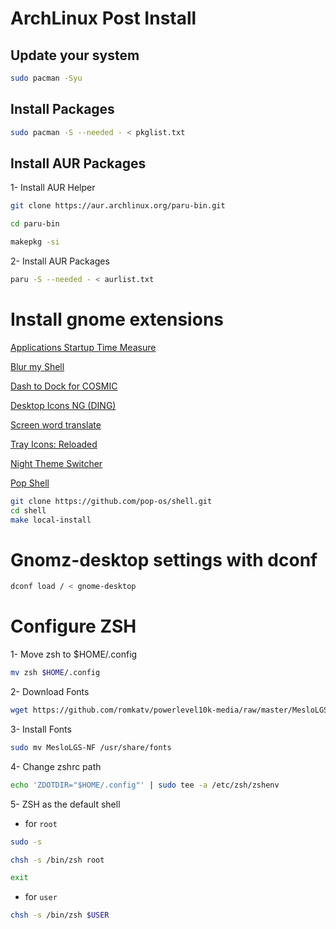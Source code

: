 # ArchLinux Post Install

## Update your system

```bash
sudo pacman -Syu
```

## Install Packages

```bash
sudo pacman -S --needed - < pkglist.txt
```
## Install AUR Packages

1- Install AUR Helper <Paru>
```bash
git clone https://aur.archlinux.org/paru-bin.git

cd paru-bin

makepkg -si
```
2- Install AUR Packages

```bash
paru -S --needed - < aurlist.txt
```
# Install gnome extensions
                                
[Applications Startup Time Measure](https://extensions.gnome.org/extension/5087/startup-measure/)
                                
[Blur my Shell](https://extensions.gnome.org/extension/3193/blur-my-shell/)
                                
[Dash to Dock for COSMIC](https://extensions.gnome.org/extension/5004/dash-to-dock-for-cosmic/)
                                
[Desktop Icons NG (DING)]()
                                
[Screen word translate](https://extensions.gnome.org/extension/1849/screen-word-translate/)
                                
[Tray Icons: Reloaded](https://extensions.gnome.org/extension/2890/tray-icons-reloaded/)
                                
[Night Theme Switcher](https://extensions.gnome.org/extension/2236/night-theme-switcher/)

[Pop Shell](https://support.system76.com/articles/pop-shell/)                    
```bash
git clone https://github.com/pop-os/shell.git
cd shell
make local-install
```
# Gnomz-desktop settings with dconf
                                
```bash
dconf load / < gnome-desktop
```                                
                                
# Configure ZSH

1- Move zsh to $HOME/.config

```bash
mv zsh $HOME/.config
```

2- Download Fonts

```bash
wget https://github.com/romkatv/powerlevel10k-media/raw/master/MesloLGS%20NF%20Regular.ttf https://github.com/romkatv/powerlevel10k-media/raw/master/MesloLGS%20NF%20Bold.ttf https://github.com/romkatv/powerlevel10k-media/raw/master/MesloLGS%20NF%20Italic.ttf https://github.com/romkatv/powerlevel10k-media/raw/master/MesloLGS%20NF%20Bold%20Italic.ttf -P ./MesloLGS-NF
```

3- Install Fonts

```bash
sudo mv MesloLGS-NF /usr/share/fonts
```

4- Change zshrc path

```bash
echo 'ZDOTDIR="$HOME/.config"' | sudo tee -a /etc/zsh/zshenv
```

5- ZSH as the default shell 

* for `root`

```bash
sudo -s
```

```bash
chsh -s /bin/zsh root
```

```bash
exit
```

* for `user`

```bash
chsh -s /bin/zsh $USER
```



